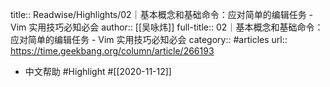 title:: Readwise/Highlights/02｜基本概念和基础命令：应对简单的编辑任务 - Vim 实用技巧必知必会
author:: [[吴咏炜]]
full-title:: 02｜基本概念和基础命令：应对简单的编辑任务 - Vim 实用技巧必知必会
category:: #articles
url:: https://time.geekbang.org/column/article/266193
- 中文帮助 #Highlight #[[2020-11-12]]
